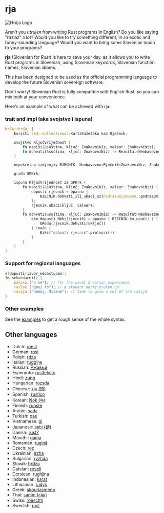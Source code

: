# rja

![Hrdja Logo](https://github.com/njelich/hrdja/assets/12912633/20c147e4-e32b-4958-86e1-d435423c5fa7)

Aren't you _utrujen_ from writing Rust programs in English? Do you like saying
"razlaz" a lot? Would you like to try something different, in an exotic and
funny-sounding language? Would you want to bring some Slovenian touch to your
programs?

**rja** (Slovenian for _Rust_) is here to save your day, as it allows you to
write Rust programs in Slovenian, using Slovenian keywords, Slovenian function names,
Slovenian idioms.

This has been designed to be used as the official programming language to
develop the future Slovenian sovereign software.

Don't worry!
Slovenian Rust is fully compatible with English Rust, so you can mix both at your
convenience.

Here's an example of what can be achieved with rja:

### trait and impl (aka svojstvo i ispuna)

```rust
hrđa::hrđa! {
    koristi std::collections::KartaSažetaka kao Rječnik;

    svojstvo KljučVrijednost {
        fn napiši(&suština, ključ: ZnakovniNiz, valeur: ZnakovniNiz);
        fn dohvati(&suština, ključ: ZnakovniNiz) -> Rezultat<Neobavezno<&ZnakovniNiz>, ZnakovniNiz>;
    }

    nepokretno izmjenjiv RJECNIK: Neobavezno<Rječnik<ZnakovniNiz, ZnakovniNiz>> = Nijedan;

    građa GPKrk;

    ispuna KljučVrijednost za GPKrk {
        fn napiši(&suština, ključ: ZnakovniNiz, valeur: ZnakovniNiz) {
            dopusti rjecnik = opasno {
                RJECNIK.dohvati_ili_ubaci_uz(Podrazumijevano::podrazumijevano)
            };
            rjecnik.ubaci(ključ, valeur);
        }
        fn dohvati(&suština, ključ: ZnakovniNiz) -> Rezultat<Neobavezno<&ZnakovniNiz>, ZnakovniNiz> {
            ako dopusti Neki(rjecnik) = opasno { RJECNIK.ko_upuć() } {
                URedu(rjecnik.dohvati(&ključ))
            } inače {
                Kiks("dohvati rjecnik".pretvori())
            }
        }
    }
}
```

### Support for regional languages

```rust
#[dopusti(izvor_nedostupan)]
fn sekundarni() {
    panika!("o ne"); // for the usual Croatian experience
    razlaz!("gasi to"); // a student party broken up
    racija!("nemoj, Milane"); // time to give a cut of the rakija
}
```

### Other examples

See the [examples](./examples/src/main.rs) to get a rough sense of the whole
syntax.

## Other languages

- Dutch: [roest](https://github.com/jeroenhd/roest)
- German: [rost](https://github.com/michidk/rost)
- Polish: [rdza](https://github.com/phaux/rdza)
- Italian: [ruggine](https://github.com/DamianX/ruggine)
- Russian: [Ржавый](https://github.com/Sanceilaks/rzhavchina)
- Esperanto: [rustteksto](https://github.com/dscottboggs/rustteksto)
- Hindi: [zung](https://github.com/rishit-khandelwal/zung)
- Hungarian: [rozsda](https://github.com/jozsefsallai/rozsda)
- Chinese: [xiu (锈)](https://github.com/lucifer1004/xiu)
- Spanish: [rustico](https://github.com/UltiRequiem/rustico)
- Korean: [Nok (녹)](https://github.com/Alfex4936/nok)
- Finnish: [ruoste](https://github.com/vkoskiv/ruoste)
- Arabic: [sada](https://github.com/LAYGATOR/sada)
- Turkish: [pas](https://github.com/ekimb/pas)
- Vietnamese: [gỉ](https://github.com/Huy-Ngo/gir)
- Japanese: [sabi (錆)](https://github.com/yuk1ty/sabi)
- Danish: [rust?](https://github.com/LunaTheFoxgirl/rust-dk)
- Marathi: [gan̄ja](https://github.com/pranavgade20/ganja)
- Romanian: [rugină](https://github.com/aionescu/rugina)
- Czech: [rez](https://github.com/radekvit/rez)
- Ukrainian: [irzha](https://github.com/brokeyourbike/irzha)
- Bulgarian: [ryzhda](https://github.com/gavadinov/ryzhda)
- Slovak: [hrdza](https://github.com/TheMessik/hrdza)
- Catalan: [rovell](https://github.com/gborobio73/rovell)
- Corsican: [rughjina](https://github.com/aldebaranzbradaradjan/rughjina)
- Indonesian: [karat](https://github.com/annurdien/karat)
- Lithuanian: [rūdys](https://github.com/TruncatedDinosour/rudys)
- Greek: [skouriasmeno](https://github.com/devlocalhost/skouriasmeno)
- Thai: [sanim (สนิม)](https://github.com/korewaChino/sanim)
- Swiss: [roeschti](https://github.com/Georg-code/roeschti)
- Swedish: [rost](https://github.com/vojd/rost/)
